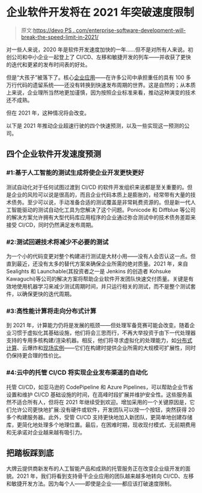 # 企业软件开发将在 2021 年突破速度限制

> 原文:[https://devo PS . com/enterprise-software-development-will-break-the-speed-limit-in-2021/](https://devops.com/enterprise-software-development-will-break-the-speed-limit-in-2021/)

对一些人来说，2020 年是软件开发速度加快的一年……但不是对所有人来说。初创公司和中小企业一起登上了 CI/CD、左移和敏捷开发的列车——并收获了更快的迭代和更紧的发布时间表的好处。

但是“大孩子”被落下了。核心[企业应用](https://devops.com/?s=enterprise%20software)——在许多公司中承担重任的具有 100 多万行代码的遗留系统——还没有转换到快速发布周期的世界。这是自然的；从本质上来说，企业理所当然地更加谨慎，因为按照企业标准来看，推动这种演变的技术还不成熟。

但在 2021 年，这种情况将会改变。

以下是 2021 年推动企业超速行驶的四个快速预测，以及一些实现这一预测的公司。

## 四个企业软件开发速度预测

### #1:基于人工智能的测试生成将使企业开发更快更好

测试自动化对于任何试图过渡到 CI/CD 的软件开发组织来说都是至关重要的。但是企业的风险可以说是很高的，而且企业代码本质上是膨胀的，经常带有大量的技术债务。至少可以说，手动准备合适的测试覆盖是非常耗费资源的。但是新一代人工智能驱动的测试自动化工具为您解决了这个问题。Ponicode 和 Diffblue 等公司的解决方案允许拥有大型代码库应用程序的企业通过弥合测试中的技术债务差距来接受 CI/CD，同时仍然满足发布周期。

### #2:测试回避技术将减少不必要的测试

为一个小的代码变更对整个构建进行测试是大材小用——没有人会否认这一点。但直到最近，还没有太多的替代方案来确保企业所需的绝对质量。2021 年，来自 Sealights 和 Launchable(其投资者之一是 Jenkins 的创造者 Kohsuke Kawaguchi)等公司的解决方案将帮助企业软件开发团队快速交付质量。关键是有效地使用机器学习来减少测试周期时间，并只运行相关的测试，而不是整个测试套件，以确保更快的迭代周期。

### #3:高性能计算将走向分布式计算

到 2021 年，计算能力仍将是发展的瓶颈——但处理军备竞赛可能会改变。随着企业习惯于虚拟化其基础设施，他们将会三思而行，不再大举投资于由下一代处理器支持的专用多核构建/渲染机器。相反，他们将寻求虚拟化的处理能力，如[分布式计算](https://www.incredibuild.com/blog)、云爆炸和[现场实例](https://docs.aws.amazon.com/AWSEC2/latest/UserGuide/using-spot-instances.html)——它们在构建时提供企业所需的大规模可扩展性，同时仍保持更合理的性价比。

### #4:云中的托管 CI/CD 将实现企业发布渠道的自动化

托管 CI/CD，如亚马逊的 CodePipeline 和 Azure Pipelines，可以帮助企业节省设置和维护 CI/CD 基础设施的时间，在高峰时段扩展并维护安全性。这些服务虽然不适合所有人，但将在 2021 年继续受到欢迎。增加采用的一个关键原因是，它们允许公司更快地扩展:没有硬件或软件，开发团队可以按一个按钮，突然获得 20 多个构建服务器。此外，受管 CI/CD 支持更快地加入新团队，更简单地创建存储库，更简化地处理多个地理位置。最后，在困难时期，现收现付模式、无前期费用和无承诺对企业越来越有吸引力。

## 把踏板踩到底

大牌云提供商新发布的人工智能产品和成熟的托管服务正在改变企业级开发的面貌。2021 年，我们将看到支持骨干企业应用的团队越来越多地转向 CI/CD、左移和敏捷开发方法。因为每个人——即使是企业——都应该打破速度限制。